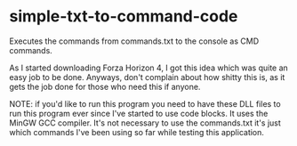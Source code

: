 # simple-txt-to-command-code
Executes the commands from commands.txt to the console as CMD commands.

As I started downloading Forza Horizon 4, I got this idea which was quite an easy job to be done. Anyways, don't complain about how shitty this is, as it gets the job done for those who need this if anyone.





NOTE:
if you'd like to run this program you need to have these DLL files to run this program ever since I've started to use code blocks. It uses the MinGW GCC compiler. It's not necessary to use the commands.txt it's just which commands I've been using so far while testing this application.
